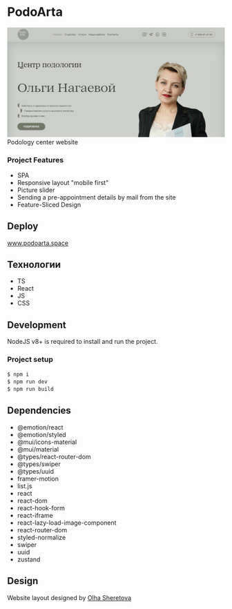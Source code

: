 # PodoArta
<a href="http://www.podoarta.space/" target="_blank">![Project illustartion](https://github.com/MariaZakharova0805/PodoArta/raw/main/screenshot.jpg)</a>
Podology center website

### Project Features
- SPA
- Responsive layout "mobile first" 
- Picture slider
- Sending a pre-appointment details by mail from the site
- Feature-Sliced Design

## Deploy
<a href="http://www.podoarta.space/" target="_blank">www.podoarta.space</a>

## Технологии
- TS
- React
- JS
- CSS

## Development
NodeJS v8+ is required to install and run the project.

### Project setup
```sh
$ npm i
$ npm run dev
$ npm run build
```

## Dependencies
   - @emotion/react
   - @emotion/styled
   - @mui/icons-material
   - @mui/material
   - @types/react-router-dom
   - @types/swiper
   - @types/uuid
   - framer-motion
   - list.js
   - react
   - react-dom
   - react-hook-form
   - react-iframe
   - react-lazy-load-image-component
   - react-router-dom
   - styled-normalize
   - swiper
   - uuid
   - zustand

## Design
Website layout designed by <a href="https://www.behance.net/3a7b044e" target="_blank">Olha Sheretova</a> 
